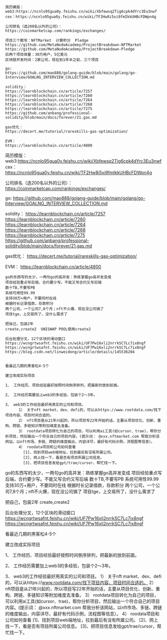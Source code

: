     简历模版：
    web3:https://ncnlo95gua0y.feishu.cn/wiki/Xbfewsq2Tig6cpk4dYrc3Eu3nwf
    cex：https://ncnlo95gua0y.feishu.cn/wiki/TF2Hw8i5xi9fmIkkUHBcFDWpn4g
    
    公司排名（选200名以外的公司）：
    https://coinmarketcap.com/rankings/exchanges/
	
	项目三个都写：NFTMarket  计算积分  Pledge 
	https://github.com/MetaNodeAcademy/ProjectBreakdown-NFTMarket
	https://github.com/MetaNodeAcademy/ProjectBreakdown-Pledge
	后两个项目体量：30万用户，5亿美元
	区块链开发时间：2家公司，现在到1年半之前，三个项目
    
    go:
    https://github.com/mao888/golang-guide/blob/main/golang/go-Interview/GOALNG_INTERVIEW_COLLECTION.md
    
    solidity： 
    https://learnblockchain.cn/article/7257
    https://learnblockchain.cn/article/7260
    https://learnblockchain.cn/article/7264
    https://learnblockchain.cn/article/7268
    https://learnblockchain.cn/article/7275
    https://github.com/anbang/professional-solidity/blob/main/docs/forever/21.gas.md
    
    gas优化：
    https://decert.me/tutorial/rareskills-gas-optimization/
    
    EVM：
    https://learnblockchain.cn/article/4800


















    
简历模版：
web3:https://ncnlo95gua0y.feishu.cn/wiki/Xbfewsq2Tig6cpk4dYrc3Eu3nwf
cex：https://ncnlo95gua0y.feishu.cn/wiki/TF2Hw8i5xi9fmIkkUHBcFDWpn4g

公司排名（选200名以外的公司）：
https://coinmarketcap.com/rankings/exchanges/

go:
https://github.com/mao888/golang-guide/blob/main/golang/go-Interview/GOALNG_INTERVIEW_COLLECTION.md

solidity： 
https://learnblockchain.cn/article/7257
https://learnblockchain.cn/article/7260
https://learnblockchain.cn/article/7264
https://learnblockchain.cn/article/7268
https://learnblockchain.cn/article/7275
https://github.com/anbang/professional-solidity/blob/main/docs/forever/21.gas.md

gas优化：
https://decert.me/tutorial/rareskills-gas-optimization/

EVM：
https://learnblockchain.cn/article/4800


    go的东西写的太少，一两句go的高并发：熟练掌握go高并发变成
    项目经验重点写后端，合约要少写。不能又写合约又写后端
    数十TB,不要写PB
    系统可用性99.99
    支持30万+用户，不要同时在线
    根据时长记录借款，存款积分
    两个公司，一个公司7,8个月；nft不火爆，现在没公司搞了
    项目tge，上交易所了，没什么需求了
    
    把自己，包装2年
    create,create2  UNISWAP POOL使用create2
    
    后台处理分叉，12个区块的滑动窗口
    https://wcngrtwsafnt.feishu.cn/wiki/UF7Pw16xli2nrrkSC7Lc7ix8ngf
    https://wcngrtwsafnt.feishu.cn/wiki/UF7Pw16xli2nrrkSC7Lc7ix8ngf
	https://blog.csdn.net/linweidong/article/details/145536204
    
    
    看最近几期的黑客松4-5个
    
    建立改成实际项目
    
    1、 工作经历、项目经验最好按照时间倒序排列，把最新的放到前面。
    
    2、 工作经历需要加上web3的多经验，包装个2～3年。
    
    3、 web3的工作经验最好用真实的公司和项目。
          1） 关于nft market、dex、defi的，可以从https://www.rootdata.com/找下项目内容、项目时间合适的。
          2） nft项目是从21年兴起的，所以项目写22年开始的话，主要从项目优化、创新、重构、跨链、多链知识等附加维度去准备。
          3） rootdata项目转化为自己的项目，可以利用ai工具(如cursor、trae)，帮你分析项目，然后输出一个符合自己的项目内容。(提示词： @xxx.nftmarket.com 帮我分析该网站，以nft市场、多链、跨链的维度输出，内容详尽，最好有代码示例，流程图等信息）。
          4） roodata项目和公司如何查看
            [1]、找到项目web端地址，拉到最后有没有所属公司。
            [2]、网上找一下，看是否有项目所属公司信息。
            [3]、把项目信息发给gpt/trae/cursor，帮忙找一下。

go的东西写的太少，一两句go的高并发：熟练掌握go高并发变成
项目经验重点写后端，合约要少写。不能又写合约又写后端
数十TB,不要写PB
系统可用性99.99
支持30万+用户，不要同时在线
根据时长记录借款，存款积分
两个公司，一个公司7,8个月；nft不火爆，现在没公司搞了
项目tge，上交易所了，没什么需求了

把自己，包装2年
create,create2

后台处理分叉，12个区块的滑动窗口
https://wcngrtwsafnt.feishu.cn/wiki/UF7Pw16xli2nrrkSC7Lc7ix8ngf
https://wcngrtwsafnt.feishu.cn/wiki/UF7Pw16xli2nrrkSC7Lc7ix8ngf


看最近几期的黑客松4-5个

建立改成实际项目

1、 工作经历、项目经验最好按照时间倒序排列，把最新的放到前面。

2、 工作经历需要加上web3的多经验，包装个2～3年。

3、 web3的工作经验最好用真实的公司和项目。
      1） 关于nft market、dex、defi的，可以从https://www.rootdata.com/找下项目内容、项目时间合适的。
      2） nft项目是从21年兴起的，所以项目写22年开始的话，主要从项目优化、创新、重构、跨链、多链知识等附加维度去准备。
      3） rootdata项目转化为自己的项目，可以利用ai工具(如cursor、trae)，帮你分析项目，然后输出一个符合自己的项目内容。(提示词： @xxx.nftmarket.com 帮我分析该网站，以nft市场、多链、跨链的维度输出，内容详尽，最好有代码示例，流程图等信息）。
      4） roodata项目和公司如何查看
        [1]、找到项目web端地址，拉到最后有没有所属公司。
        [2]、网上找一下，看是否有项目所属公司信息。
        [3]、把项目信息发给gpt/trae/cursor，帮忙找一下。

